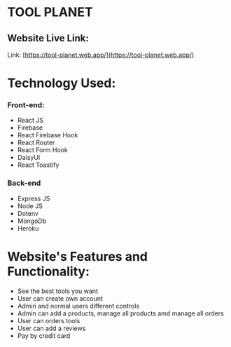 # TOOL PLANET

## Website Live Link:

Link: [https://tool-planet.web.app/](https://tool-planet.web.app/)

# Technology Used:

### Front-end:

- React JS
- Firebase
- React Firebase Hook
- React Router
- React Form Hook
- DaisyUI
- React Toastify

### Back-end

- Express JS
- Node JS
- Dotenv
- MongoDb
- Heroku

# Website's Features and Functionality:

- See the best tools you want
- User can create own account
- Admin and normal users different controls
- Admin can add a products, manage all products amd manage all orders
- User can orders tools
- User can add a reviews
- Pay by credit card
